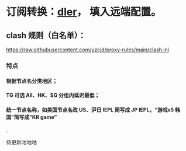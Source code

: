 # 订阅转换：[dler](https://sub.dler.io/)， 填入远端配置。


## clash 规则（白名单）：
https://raw.githubusercontent.com/yzcjd/proxy-rules/main/clash.ini

### 特点
#### 根据节点名分类地区；
#### TG 可选 All、HK、SG 分组内延迟最低；
#### 统一节点名称，如美国节点名改 US、沪日 IEPL 简写成 JP IEPL，“游戏x5 韩国”简写成“KR game”

.

待更新咕咕咕
